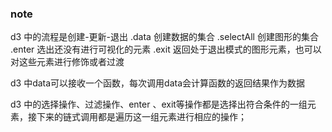 ### note
d3 中的流程是创建-更新-退出
.data 创建数据的集合
.selectAll 创建图形的集合
.enter 选出还没有进行可视化的元素
.exit 返回处于退出模式的图形元素，也可以对这些元素进行修饰或者过渡

d3 中data可以接收一个函数，每次调用data会计算函数的返回结果作为数据

d3 中的选择操作、过滤操作、enter 、exit等操作都是选择出符合条件的一组元素，接下来的链式调用都是遍历这一组元素进行相应的操作；